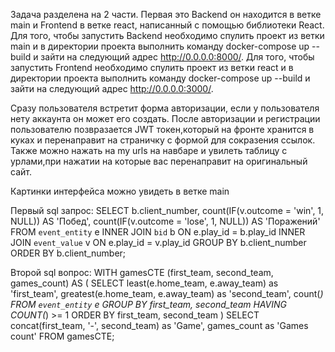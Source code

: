 Задача разделена на 2 части. Первая это Backend он находится в ветке main и Frontend в ветке react, написанный с помощью библиотеки React.
Для того, чтобы запустить Backend необходимо спулить проект из ветки main и в директории проекта выполнить команду docker-compose up --build и зайти на следующий адрес http://0.0.0.0:8000/.
Для того, чтобы запустить Frontend необходимо спулить проект из ветки react и в директории проекта выполнить команду docker-compose up --build и зайти на следующий адрес http://0.0.0.0:3000/.


Сразу пользователя встретит форма авторизации, если у пользователя нету аккаунта он может его создать. После авторизации и регистрации пользователю позвразается JWT токен,который на фронте хранится в куках и перенаправит на страничку с формой для сокразения ссылок.
Также можно нажать на my urls на навбаре и увилеть таблицу с урлами,при нажатии на которые вас перенаправит на оригинальный сайт.

Картинки интерфейса можно увидеть в ветке main

Первый sql запрос: 
SELECT 
   b.client_number,
   count(IF(v.outcome = 'win', 1, NULL)) AS 'Побед',
   count(IF(v.outcome = 'lose', 1, NULL)) AS 'Поражений'
FROM `event_entity` e
INNER JOIN `bid` 		 b ON e.play_id = b.play_id
INNER JOIN `event_value` v ON e.play_id = v.play_id
GROUP BY b.client_number
ORDER BY b.client_number;
 
 Второй sql вопрос:
 WITH gamesCTE (first_team, second_team, games_count)
        AS
        (
                SELECT 
				  least(e.home_team, e.away_team) as 'first_team',
				  greatest(e.home_team, e.away_team) as 'second_team',
				  count(*)
				FROM `event_entity` e
				GROUP BY first_team, second_team
				HAVING COUNT(*) >= 1
				ORDER BY first_team, second_team
        )
SELECT 
	concat(first_team, '-', second_team) as 'Game',
    games_count as 'Games count'
FROM gamesCTE;
